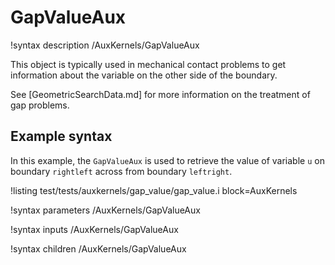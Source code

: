 # GapValueAux

!syntax description /AuxKernels/GapValueAux

This object is typically used in mechanical contact problems to get information about the variable
on the other side of the boundary.

See [GeometricSearchData.md] for more information on the treatment of gap problems.

## Example syntax

In this example, the `GapValueAux` is used to retrieve the value of variable `u` on
boundary `rightleft` across from boundary `leftright`.

!listing test/tests/auxkernels/gap_value/gap_value.i block=AuxKernels

!syntax parameters /AuxKernels/GapValueAux

!syntax inputs /AuxKernels/GapValueAux

!syntax children /AuxKernels/GapValueAux
